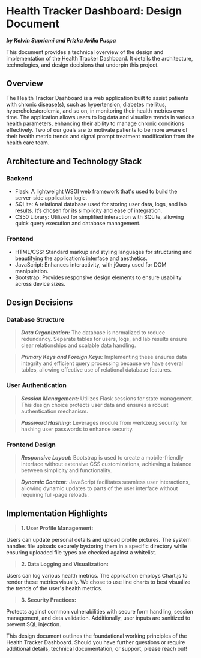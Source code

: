 # Health Tracker Dashboard: Design Document
***by Kelvin Supriami and Prizka Avilia Puspa***

This document provides a technical overview of the design and implementation of the Health Tracker Dashboard. It details the architecture, technologies, and design decisions that underpin this project.

## Overview

The Health Tracker Dashboard is a web application built to assist patients with chronic disease(s), such as hypertension, diabetes mellitus, hypercholesterolemia, and so on, in monitoring their health metrics over time. The application allows users to log data and visualize trends in various health parameters, enhancing their ability to manage chronic conditions effectively. Two of our goals are to motivate patients to be more aware of their health metric trends and signal prompt treatment modification from the health care team.

## Architecture and Technology Stack

### Backend

- Flask: A lightweight WSGI web framework that's used to build the server-side application logic.
- SQLite: A relational database used for storing user data, logs, and lab results. It’s chosen for its simplicity and ease of integration.
- CS50 Library: Utilized for simplified interaction with SQLite, allowing quick query execution and database management.

### Frontend

- HTML/CSS: Standard markup and styling languages for structuring and beautifying the application’s interface and aesthetics.
- JavaScript: Enhances interactivity, with jQuery used for DOM manipulation.
- Bootstrap: Provides responsive design elements to ensure usability across device sizes.

## Design Decisions

### Database Structure

> ***Data Organization:*** The database is normalized to reduce redundancy. Separate tables for users, logs, and lab results ensure clear relationships and scalable data handling.

>***Primary Keys and Foreign Keys:*** Implementing these ensures data integrity and efficient query processing because we have several tables, allowing effective use of relational database features.

### User Authentication

>***Session Management:*** Utilizes Flask sessions for state management. This design choice protects user data and ensures a robust authentication mechanism.

>***Password Hashing:*** Leverages module from werkzeug.security for hashing user passwords to enhance security.


### Frontend Design

>***Responsive Layout:*** Bootstrap is used to create a mobile-friendly interface without extensive CSS customizations, achieving a balance between simplicity and functionality.

>***Dynamic Content:*** JavaScript facilitates seamless user interactions, allowing dynamic updates to parts of the user interface without requiring full-page reloads.

## Implementation Highlights

>**1. User Profile Management:**

Users can update personal details and upload profile pictures. The system handles file uploads securely bystoring them in a specific directory while ensuring uploaded file types are checked against a whitelist.

>**2. Data Logging and Visualization:**

Users can log various health metrics. The application employs Chart.js to render these metrics visually. We chose to use line charts to best visualize the trends of the user's health metrics.

>**3. Security Practices:**

Protects against common vulnerabilities with secure form handling, session management, and data validation. Additionally, user inputs are sanitized to prevent SQL injection.


This design document outlines the foundational working principles of the Health Tracker Dashboard. Should you have further questions or require additional details, technical documentation, or support, please reach out!
